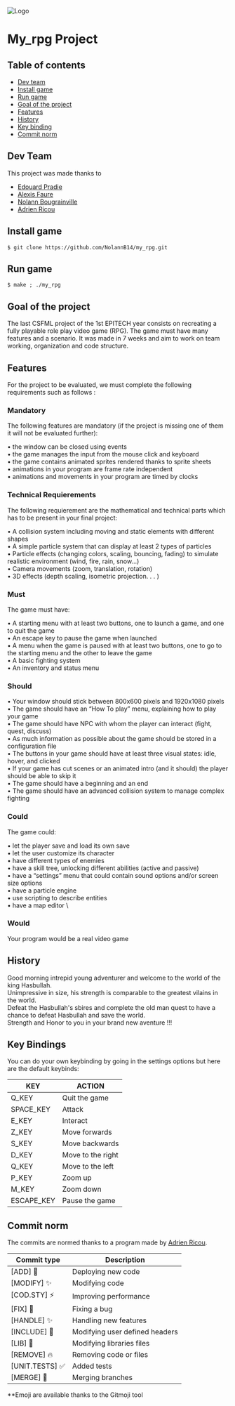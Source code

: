 
![Logo](https://studyadv.s3.amazonaws.com/production/schools/covers/000/005/919/original/Enseigne_Epitech_2.png)
# My_rpg Project 

## Table of contents

* [Dev team](#dev-team)
* [Install game](#install-game)
* [Run game](#run-game)
* [Goal of the project](#goal-of-the-project)
* [Features](#features)
* [History](#history)
* [Key binding](#key-binding)
* [Commit norm](#commit-norm)

## Dev Team

This project was made thanks to 
- [Edouard Pradie](https://www.github.com/EdouardPradie)
- [Alexis Faure](https://github.com/FaureAlexis)
- [Nolann Bougrainville](https://github.com/NolannB14)
- [Adrien Ricou](https://github.com/Gradrien)

## Install game

```
$ git clone https://github.com/NolannB14/my_rpg.git
```

## Run game

```
$ make ; ./my_rpg
```

## Goal of the project

The last CSFML project of the 1st EPITECH year consists on recreating a fully playable role play video game (RPG).
The game must have many features and a scenario. It was made in 7 weeks and aim to work on team working, organization and code structure.

## Features

For the project to be evaluated, we must complete the following requirements such as follows :

  ### Mandatory
  The following features are mandatory (if the project is missing one of them it will not be evaluated further):
  
   • the window can be closed using events \
    • the game manages the input from the mouse click and keyboard \
    • the game contains animated sprites rendered thanks to sprite sheets \
    • animations in your program are frame rate independent \
    • animations and movements in your program are timed by clocks 
  ### Technical Requierements
  The following requierement are the mathematical and technical parts which has to be present in your final project:
  
   • A collision system including moving and static elements with different shapes \
    • A simple particle system that can display at least 2 types of particles \
    • Particle effects (changing colors, scaling, bouncing, fading) to simulate realistic environment (wind, fire, rain, snow...) \
    • Camera movements (zoom, translation, rotation) \
    • 3D effects (depth scaling, isometric projection. . . )
  ### Must
  The game must have:
  
   • A starting menu with at least two buttons, one to launch a game, and one to quit the game \
    • An escape key to pause the game when launched \
    • A menu when the game is paused with at least two buttons, one to go to the starting menu and the other to leave the game \
    • A basic fighting system \
    • An inventory and status menu
  ### Should
  
   • Your window should stick between 800x600 pixels and 1920x1080 pixels \
    • The game should have an “How To play” menu, explaining how to play your game \
    • The game should have NPC with whom the player can interact (fight, quest, discuss) \
    • As much information as possible about the game should be stored in a configuration file \
    • The buttons in your game should have at least three visual states: idle, hover, and clicked \
    • If your game has cut scenes or an animated intro (and it should) the player should be able to skip it \
    • The game should have a beginning and an end \
    • The game should have an advanced collision system to manage complex fighting
  ### Could
  The game could:
  
   • let the player save and load its own save \
    • let the user customize its character \
    • have different types of enemies \
    • have a skill tree, unlocking different abilities (active and passive) \
    • have a “settings” menu that could contain sound options and/or screen size options \
    • have a particle engine \
    • use scripting to describe entities \
    • have a map editor \
  ### Would
  Your program would be a real video game

## History

Good morning intrepid young adventurer and welcome to the world of the king Hasbullah. \
Unimpressive in size, his strength is comparable to the greatest vilains in the world. \
Defeat the Hasbullah's sbires and complete the old man quest to have a chance to defeat Hasbullah and save the world. \
Strength and Honor to you in your brand new aventure !!!

## Key Bindings

  You can do your own keybinding by going in the settings options but here are the default keybinds:

| KEY       | ACTION        |
| --------- | --------------|
| Q_KEY     | Quit the game |
| SPACE_KEY     |  Attack |
| E_KEY     | Interact |
| Z_KEY    | Move forwards |
| S_KEY  | Move backwards |
| D_KEY | Move to the right |
| Q_KEY  | Move to the left |
| P_KEY  | Zoom up |
| M_KEY  | Zoom down |
| ESCAPE_KEY | Pause the game |

## Commit norm

The commits are normed thanks to a program made by [Adrien Ricou](https://github.com/Gradrien).

| Commit type       | Description        |
| --------- | --------------|
| [ADD] :rocket: | Deploying new code |
| [MODIFY] :sparkles: | Modifying code |
| [COD.STY] :zap: | Improving performance |
| [FIX] :bug: | Fixing a bug |
| [HANDLE] :sparkles: | Handling new features |
| [INCLUDE] :wrench: | Modifying user defined headers|
| [LIB] :wrench: | Modifying libraries files |
| [REMOVE] :fire: | Removing code or files |
| [UNIT.TESTS] :white_check_mark: | Added tests |
| [MERGE] :twisted_rightwards_arrows: | Merging branches |

**Emoji are available thanks to the Gitmoji tool